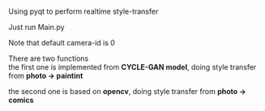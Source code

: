 # 
Using pyqt to perform realtime style-transfer

Just run Main.py  

Note that default camera-id is 0  

There are two functions  
the first one is implemented from **CYCLE-GAN model**, doing style transfer from **photo -> paintint**  

the second one is based on **opencv**, doing style transfer from **photo -> comics**



